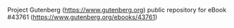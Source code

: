 Project Gutenberg (https://www.gutenberg.org) public repository for eBook #43761 (https://www.gutenberg.org/ebooks/43761)
